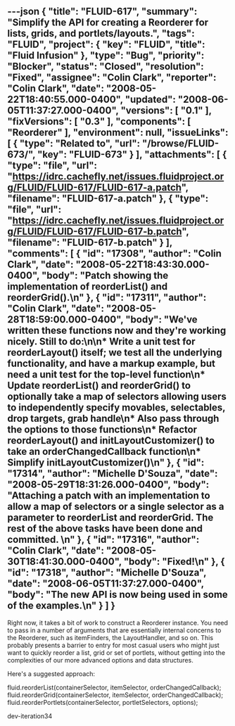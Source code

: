 ---json
{
  "title": "FLUID-617",
  "summary": "Simplify the API for creating a Reorderer for lists, grids, and portlets/layouts.",
  "tags": "FLUID",
  "project": {
    "key": "FLUID",
    "title": "Fluid Infusion"
  },
  "type": "Bug",
  "priority": "Blocker",
  "status": "Closed",
  "resolution": "Fixed",
  "assignee": "Colin Clark",
  "reporter": "Colin Clark",
  "date": "2008-05-22T18:40:55.000-0400",
  "updated": "2008-06-05T11:37:27.000-0400",
  "versions": [
    "0.1"
  ],
  "fixVersions": [
    "0.3"
  ],
  "components": [
    "Reorderer"
  ],
  "environment": null,
  "issueLinks": [
    {
      "type": "Related to",
      "url": "/browse/FLUID-673/",
      "key": "FLUID-673"
    }
  ],
  "attachments": [
    {
      "type": "file",
      "url": "https://idrc.cachefly.net/issues.fluidproject.org/FLUID/FLUID-617/FLUID-617-a.patch",
      "filename": "FLUID-617-a.patch"
    },
    {
      "type": "file",
      "url": "https://idrc.cachefly.net/issues.fluidproject.org/FLUID/FLUID-617/FLUID-617-b.patch",
      "filename": "FLUID-617-b.patch"
    }
  ],
  "comments": [
    {
      "id": "17308",
      "author": "Colin Clark",
      "date": "2008-05-22T18:43:30.000-0400",
      "body": "Patch showing the implementation of reorderList() and reorderGrid().\n"
    },
    {
      "id": "17311",
      "author": "Colin Clark",
      "date": "2008-05-28T18:59:00.000-0400",
      "body": "We've written these functions now and they're working nicely. Still to do:\n\n* Write a unit test for reorderLayout() itself; we test all the underlying functionality, and have a markup example, but need a unit test for the top-level function\n* Update reorderList() and reorderGrid() to optionally take a map of selectors allowing users to independently specify movables, selectables, drop targets, grab handle\n* Also pass through the options to those functions\n* Refactor reorderLayout() and initLayoutCustomizer() to take an orderChangedCallback function\n* Simplify initLayoutCustomizer()\n"
    },
    {
      "id": "17314",
      "author": "Michelle D'Souza",
      "date": "2008-05-29T18:31:26.000-0400",
      "body": "Attaching a patch with an implementation to allow a map of selectors or a single selector as a parameter to reorderList and reorderGrid. The rest of the above tasks have been done and committed.&#x20;\n"
    },
    {
      "id": "17316",
      "author": "Colin Clark",
      "date": "2008-05-30T18:41:30.000-0400",
      "body": "Fixed!\n"
    },
    {
      "id": "17318",
      "author": "Michelle D'Souza",
      "date": "2008-06-05T11:37:27.000-0400",
      "body": "The new API is now being used in some of the examples.\n"
    }
  ]
}
---
Right now, it takes a bit of work to construct a Reorderer instance. You need to pass in a number of arguments that are essentially internal concerns to the Reorderer, such as itemFinders, the LayoutHandler, and so on. This probably presents a barrier to entry for most casual users who might just want to quickly reorder a list, grid or set of portlets, without getting into the complexities of our more advanced options and data structures.

Here's a suggested approach:

fluid.reorderList(containerSelector, itemSelector, orderChangedCallback);\
fluid.reorderGrid(containerSelector, itemSelector, orderChangedCallback);\
fluid.reorderPortlets(containerSelector, portletSelectors, options);

dev-iteration34

        
